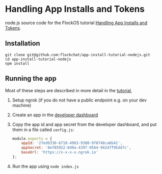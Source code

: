 # Handling App Installs and Tokens

node.js source code for the FlockOS tutorial [Handling App Installs and Tokens][tutorial].

[tutorial]: https://docs.flock.co/display/flockos/Handling+App+Installs+and+Tokens

## Installation

```
git clone git@github.com:flockchat/app-install-tutorial-nodejs.git
cd app-install-tutorial-nodejs
npm install
```

## Running the app

Most of these steps are described in more detail in the [tutorial][], 

1.  Setup ngrok (if you do not have a public endpoint e.g. on your dev machine)

2.  Create an app in the [developer dashboard](https://dev.flock.co)

3.  Copy the app id and app secret from the developer dashboard, and put them in a file called `config.js`:

    ```js
    module.exports = {
        appId: '27ed9330-6710-4983-9380-9f0748ca6b41',
        appSecret: '0ef85922-849a-4397-9564-94247f95dd7c',
        baseUrl: 'https://x-x-x-x.ngrok.io'
    };

    ```

4. Run the app using `node index.js`
